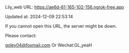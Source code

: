 Lily_web URL: https://ae6d-61-165-102-156.ngrok-free.app

Updated at: 2024-12-09 22:53:14

If you cannot open this URL, the server might be down.

Please contact: 

goley04@foxmail.com Or Wechat:GL_yeaH